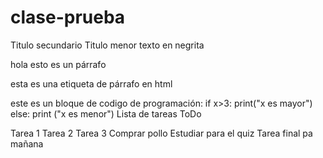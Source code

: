# clase-prueba
Titulo secundario
Titulo menor
texto en negrita

hola esto es un párrafo

esta es una etiqueta de párrafo en html

este es un bloque de codigo de programación: if x>3: print("x es mayor") else: print ("x es menor")
Lista de tareas ToDo

 Tarea 1
 Tarea 2
 Tarea 3
 Comprar pollo
 Estudiar para el quiz
 Tarea final pa mañana